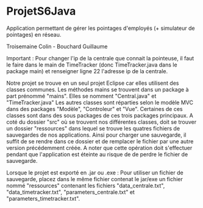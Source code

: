 # ProjetS6Java
Application permettant de gérer les pointages d'employés (+ simulateur de pointages) en réseau.

Troisemaine Colin - Bouchard Guillaume

Important : Pour changer l'ip de la centrale que connait la pointeuse, il faut le faire dans le main de TimeTracker (donc TimeTracker.java dans le package main) et renseigner ligne 22 l'adresse ip de la centrale.

Notre projet se trouve en un seul projet Eclipse car elles utilisent des classes communes. 
Les méthodes mains se trouvent dans un package à part prénommé "mains". Elles se nomment "Central.java" et "TimeTracker.java"
Les autres classes sont réparties selon le modèle MVC dans des packages "Modèle", "Controleur" et "Vue". Certaines de ces classes sont dans des sous packages de ces trois packages principaux. 
A coté du dossier "src" où se trouvent nos différentes classes, doit se trouver un dossier "ressources" dans lequel se trouve les quatres fichiers de sauvegardes de nos applications. 
Ainsi pour charger une sauvegarde, il suffit de se rendre dans ce dossier et de remplacer le fichier par une autre version précédemment créée.
A noter que cette opération doit s'effectuer pendant que l'application est éteinte au risque de de perdre le fichier de sauvegarde.

Lorsque le projet est exporté en .jar ou .exe :
Pour utiliser un fichier de sauvegarde, placez dans le même fichier contenat le jar/exe un fichier nommé "ressources" contenant les fichiers "data_centrale.txt", "data_timetracker.txt", "parameters_centrale.txt" et "parameters_timetracker.txt".
